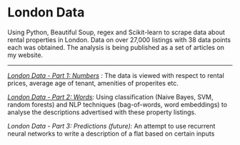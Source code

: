 # London Data
Using Python, Beautiful Soup, regex and Scikit-learn to scrape data about rental properties in London. Data on over 27,000 listings with 38 data points each was obtained. The analysis is being published as a set of articles on my website.

---
_[London Data - Part 1: Numbers](http://www.callumlamont.com/considerations2/london-numbers)
:_ The data is viewed with respect to rental prices, average age of tenant, amenities of properites etc. 

_[London Data - Part 2: Words](http://www.callumlamont.com/considerations2/2018/4/7/london-data-words):_ Using classification (Naive Bayes, SVM, random forests) and NLP techniques (bag-of-words, word embeddings) to analyse the descriptions advertised with these property listings.

_London Data - Part 3: Predictions (future):_ An attempt to use recurrent neural networks to write a description of a flat based on certain inputs
